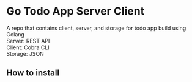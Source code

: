 # Go Todo App Server Client
A repo that contains client, server, and storage for todo app build using Golang  
Server: REST API  
Client: Cobra CLI  
Storage: JSON  

## How to install
